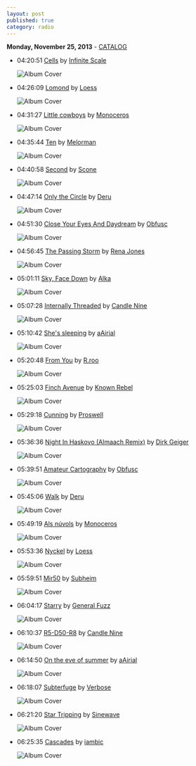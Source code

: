 ```yaml
---
layout: post
published: true
category: radio
---
```


**Monday, November 25, 2013** - [CATALOG](/2013/11/25/infinite-scale-radio-catalog)

*   04:20:51  [Cells](http://goo.gl/pyG96j) by [Infinite Scale](http://www.last.fm/music/Infinite+Scale)

    ![Album Cover](http://userserve-ak.last.fm/serve/174s/26057697.jpg "Ad Infinitum")

*   04:26:09  [Lomond](http://goo.gl/bJbl07) by [Loess](http://www.last.fm/music/Loess)

    ![Album Cover](http://userserve-ak.last.fm/serve/174s/3846903.jpg "Wind And Water")

*   04:31:27  [Little cowboys](http://goo.gl/Xj4vT6) by [Monoceros](http://www.last.fm/music/Monoceros)

    ![Album Cover](http://userserve-ak.last.fm/serve/174s/11950227.jpg "I feel apocalyptic today")

*   04:35:44  [Ten](http://goo.gl/ZCegHu) by [Melorman](http://www.last.fm/music/Melorman)

    ![Album Cover](http://userserve-ak.last.fm/serve/174s/5469797.jpg "Drawing Circles Through an Empty Sky EP")

*   04:40:58  [Second](http://goo.gl/Ak5FmJ) by [Scone](http://www.last.fm/music/Scone)

    ![Album Cover](http://userserve-ak.last.fm/serve/174s/88240395.png "Maze")

*   04:47:14  [Only the Circle](http://goo.gl/TJGygi) by [Deru](http://www.last.fm/music/Deru)

    ![Album Cover](http://userserve-ak.last.fm/serve/174s/48637593.png "Trying to Remember")

*   04:51:30  [Close Your Eyes And Daydream](http://goo.gl/nA8HG3) by [Obfusc](http://www.last.fm/music/Obfusc)

    ![Album Cover](http://userserve-ak.last.fm/serve/174s/32958427.jpg "Cities Of Cedar")

*   04:56:45  [The Passing Storm](http://goo.gl/YZVHLj) by [Rena Jones](http://www.last.fm/music/Rena+Jones)

    ![Album Cover](http://userserve-ak.last.fm/serve/174s/33037807.jpg "Driftwood")

*   05:01:11  [Sky, Face Down](http://goo.gl/GhYHlx) by [Alka](http://www.last.fm/music/Alka)

    ![Album Cover](http://userserve-ak.last.fm/serve/174s/33165837.jpg "A Dog Lost in the Woods")

*   05:07:28  [Internally Threaded](http://goo.gl/TEF9zJ) by [Candle Nine](http://www.last.fm/music/Candle+Nine)

    ![Album Cover](http://userserve-ak.last.fm/serve/174s/46483899.jpg "The Muse in the Machine")

*   05:10:42  [She's sleeping](http://goo.gl/Afg3T7) by [aAirial](http://www.last.fm/music/aAirial)

    ![Album Cover](http://userserve-ak.last.fm/serve/174s/80449499.jpg "incoercible")

*   05:20:48  [From You](http://goo.gl/kro5ft) by [R.roo](http://www.last.fm/music/R.roo)

    ![Album Cover](http://userserve-ak.last.fm/serve/174s/80990341.jpg "Mgnovenie")

*   05:25:03  [Finch Avenue](http://goo.gl/M2Zccf) by [Known Rebel](http://www.last.fm/music/Known+Rebel)

    ![Album Cover](http://userserve-ak.last.fm/serve/174s/84905629.jpg "Accretion")

*   05:29:18  [Cunning](http://goo.gl/0WreX1) by [Proswell](http://www.last.fm/music/Proswell)

    ![Album Cover](http://userserve-ak.last.fm/serve/174s/81273289.jpg "Bruxist Frog")

*   05:36:36  [Night In Haskovo (Almaach Remix)](http://goo.gl/sAZSKH) by [Dirk Geiger](http://www.last.fm/music/Dirk+Geiger)

    ![Album Cover](http://userserve-ak.last.fm/serve/174s/69083834.jpg "Second Life")

*   05:39:51  [Amateur Cartography](http://goo.gl/HoHEG4) by [Obfusc](http://www.last.fm/music/Obfusc)

    ![Album Cover](http://userserve-ak.last.fm/serve/174s/32958427.jpg "Cities Of Cedar")

*   05:45:06  [Walk](http://goo.gl/x1sfCM) by [Deru](http://www.last.fm/music/Deru)

    ![Album Cover](http://userserve-ak.last.fm/serve/174s/62506065.jpg "Say Goodbye To Useless")

*   05:49:19  [Als núvols](http://goo.gl/k7kvWn) by [Monoceros](http://www.last.fm/music/Monoceros)

    ![Album Cover](http://userserve-ak.last.fm/serve/174s/46995969.jpg "A glorious afternoon")

*   05:53:36  [Nyckel](http://goo.gl/0JDTPn) by [Loess](http://www.last.fm/music/Loess)

    ![Album Cover](http://userserve-ak.last.fm/serve/174s/67570860.jpg "Burrows")

*   05:59:51  [Mir50](http://goo.gl/ahUZL6) by [Subheim](http://www.last.fm/music/Subheim)

    ![Album Cover](http://userserve-ak.last.fm/serve/174s/89293623.jpg "Tympanik Audio Exlusive DJ mix")

*   06:04:17  [Starry](http://goo.gl/KkgHtC) by [General Fuzz](http://www.last.fm/music/General+Fuzz)

    ![Album Cover](http://userserve-ak.last.fm/serve/174s/25246213.jpg "Soulful Filling")

*   06:10:37  [R5-D50-R8](http://goo.gl/9u05du) by [Candle Nine](http://www.last.fm/music/Candle+Nine)

    ![Album Cover](http://userserve-ak.last.fm/serve/174s/46483899.jpg "The Muse in the Machine")

*   06:14:50  [On the eve of summer](http://goo.gl/NxbKQQ) by [aAirial](http://www.last.fm/music/aAirial)

    ![Album Cover](http://userserve-ak.last.fm/serve/174s/85755139.jpg "Emotions are desert islands")

*   06:18:07  [Subterfuge](http://goo.gl/LIA1Gb) by [Verbose](http://www.last.fm/music/Verbose)

    ![Album Cover](http://userserve-ak.last.fm/serve/174s/10296611.jpg "Wonder")

*   06:21:20  [Star Tripping](http://goo.gl/2TW9q) by [Sinewave](http://www.last.fm/music/Sinewave)

    ![Album Cover](http://userserve-ak.last.fm/serve/174s/33135867.jpg "Unity Gain")

*   06:25:35  [Cascades](http://goo.gl/Q8rxKV) by [iambic](http://www.last.fm/music/iambic)

    ![Album Cover](http://userserve-ak.last.fm/serve/174s/46536351.jpg "Move - EP")

